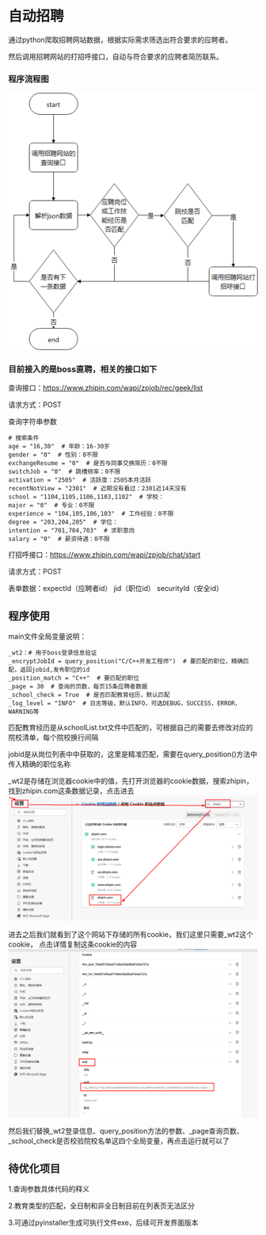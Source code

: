 
# 自动招聘
通过python爬取招聘网站数据，根据实际需求筛选出符合要求的应聘者。

然后调用招聘网站的打招呼接口，自动与符合要求的应聘者简历联系。

### 程序流程图
![img.png](readme/program_flow.png)

### 目前接入的是boss直聘，相关的接口如下

查询接口：https://www.zhipin.com/wapi/zpjob/rec/geek/list

请求方式：POST

查询字符串参数

    # 搜索条件
    age = "16,30"  # 年龄：16-30岁
    gender = "0"  # 性别：0不限
    exchangeResume = "0"  # 是否与同事交换简历：0不限
    switchJob = "0"  # 跳槽频率：0不限
    activation = "2505"  # 活跃度：2505本月活跃
    recentNotView = "2301"  # 近期没有看过：2301近14天没有
    school = "1104,1105,1106,1103,1102"  # 学校：
    major = "0"  # 专业：0不限
    experience = "104,105,106,103"  # 工作经验：0不限
    degree = "203,204,205"  # 学位：
    intention = "701,704,703"  # 求职意向
    salary = "0"  # 薪资待遇：0不限

打招呼接口：https://www.zhipin.com/wapi/zpjob/chat/start

请求方式：POST

表单数据：expectId（应聘者id） jid（职位id） securityId（安全id）

## 程序使用
main文件全局变量说明：

    _wt2：# 用于boss登录信息验证
    _encryptJobId = query_position("C/C++开发工程师")  # 要匹配的职位，精确匹配，返回jobid,发布职位的id
    _position_match = "C++"  # 要匹配的职位
    _page = 30  # 查询的页数，每页15条应聘者数据
    _school_check = True  # 是否匹配教育经历，默认匹配
    _log_level = "INFO"  # 日志等级，默认INFO，可选DEBUG，SUCCESS，ERROR，WARNING等
匹配教育经历是从schoolList.txt文件中匹配的，可根据自己的需要去修改对应的院校清单，每个院校换行间隔

jobid是从岗位列表中中获取的，这里是精准匹配，需要在query_position()方法中传入精确的职位名称

_wt2是存储在浏览器cookie中的值，先打开浏览器的cookie数据，搜索zhipin，
找到zhipin.com这条数据记录，点击进去
![img.png](readme/get_cookie_1.png)

进去之后我们就看到了这个网站下存储的所有cookie，我们这里只需要_wt2这个cookie，
点击详情复制这条cookie的内容
![img.png](readme/get_cookie_2.png)

然后我们替换_wt2登录信息、query_position方法的参数、_page查询页数、_school_check是否校验院校名单这四个全局变量，再点击运行就可以了

## 待优化项目
1.查询参数具体代码的释义

2.教育类型的匹配，全日制和非全日制目前在列表页无法区分

3.可通过pyinstaller生成可执行文件exe，后续可开发界面版本